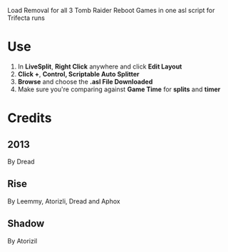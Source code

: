Load Removal for all 3 Tomb Raider Reboot Games in one asl script for Trifecta runs

# Use
1. In **LiveSplit**, **Right Click** anywhere and click **Edit Layout**
2. **Click +**, **Control, Scriptable Auto Splitter**
3. **Browse** and choose the **.asl  File Downloaded**
4. Make sure you're comparing against **Game Time** for **splits** and **timer**

# Credits
## 2013
By Dread
## Rise
By Leemmy, Atorizli, Dread and Aphox
## Shadow
By Atorizil
